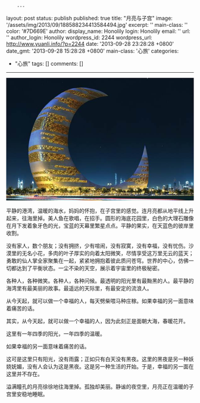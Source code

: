 		---
layout: post
status: publish
published: true
title: "月亮与子宫"
image: '/assets/img/2013/09/188588234413584494.jpg'
excerpt: ''
main-class: ''
color: '#7D669E'
author:
  display_name: Honolily
  login: Honolily
  email: ''
  url: ''
author_login: Honolily
wordpress_id: 2244
wordpress_url: http://www.yuanli.info/?p=2244
date: '2013-09-28 23:28:28 +0800'
date_gmt: '2013-09-28 15:28:28 +0800'
main-class: '心旅'
categories:
- "心旅"
tags: []
comments: []
---
![yuanli info image](/assets/img/2013/09/188588234413584494.jpg)

平静的港湾，温暖的海水，妈妈的怀抱，在子宫里的感觉。连月亮都从地平线上升起来，往海里掉。美人鱼在歌唱，在招手。圆形的海底花园里，白色的大理石雕像在月下发着象牙色的光，宝蓝的天幕里繁星点点。平静的果实，在天蓝色的彼岸里收割。

没有家人，数个朋友；没有拥挤，少有喧闹，没有寂寞，没有幸福，没有忧伤。沙漠里的无名小花，多肉的叶子厚实的向着太阳微笑，尽情享受这万里无云的蓝天；勇敢的仙人掌全家聚集在一起，紧紧地拥抱着彼此质问苍穹。世界的中心，仿佛一切都达到了平衡状态。一尘不染的天空，展示着宇宙里的终极秘密。

各种人，各种微笑。各种人，各种问候。最透明的阳光里有最黝黑的人。最平静的海湾里有最美丽的故事。最遥远的天际里，有最安定的流浪人。

从今天起，就可以做一个幸福的人，每天劈柴喂马种庄稼。如果幸福的另一面意味着痛苦的话。

其实，从今天起，就可以做一个幸福的人，因为此刻正是面朝大海，春暖花开。

这里有一年四季的阳光，一年四季的温暖。

如果幸福的另一面意味着痛苦的话。

这可是这里只有阳光，没有雨露；正如只有白天没有黑夜。这里的黑夜是另一种妖娆妩媚，没有人会认为这是黑夜。这是另一种生活的开始。于是，幸福的另一面在这里并不存在。

溢满瞳孔的月亮徐徐地往海里掉。孤独却美丽。静谧的夜空里，月亮正在温暖的子宫里安稳地睡眠。


